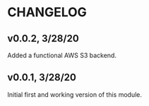 # CHANGELOG

## v0.0.2, 3/28/20
Added a functional AWS S3 backend.

## v0.0.1, 3/28/20
Initial first and working version of this module.
